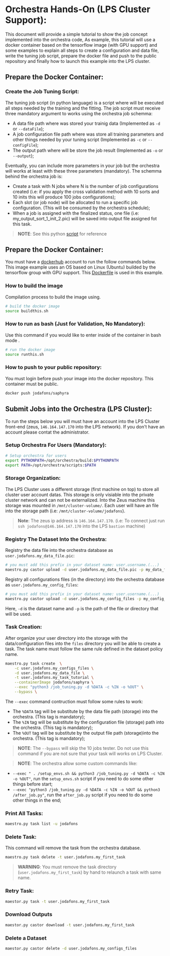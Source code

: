 


# Orchestra Hands-On (LPS Cluster Support):

This document will provide a simple tutorial to show the job concept implemented into the orchestra code, 
As example, this tutorial will use a docker container based on the tensorflow image (with GPU support) and some examples to explain all steps to create a configuration and data file, write the tuning job script, prepare the docker file and push to the public repository and finally how to launch this example into the LPS cluster.

## Prepare the Docker Container:

### Create the Job Tuning Script:

The tuning job script (in python language) is a script where will be executed all steps needed by the training and the fitting. The job script must receive three mandatory argument to works using the orchestra job schemma:

- A data file path where was stored your trainig data (Implemented as `-d` or `--dataFile`);
- A job configuration file path where was store all training parameters and other things needed by your tuning script (Implemented as `-c` or `--configFile`);
- The output path where will be store the job result (Implemented as `-o` or `--output`);

Eventually, you can include more parameters in your job but the orchestra will works at least with these three 
parameters (mandatory). The schemma behind the orchestra job is:

- Create a task with N jobs where N is the number of job configurations created (i.e: if you apply the cross validation method with 10 sorts and 10 inits this will produce 100 jobs configurations);
- Each slot (or job node) will be allocated to run a specific job configuration. (This will be consumed by the orchestra schedule);
- When a job is assigned with the finalized status, one file (i.e: my_output_sort_1_init_2.pic) will be saved into output file assigned fot this task. 


> **NOTE**: See this python [script](https://github.com/jodafons/saphyra/blob/master/analysis/RingerTuning_2020/tunings/Zee/v10/create_jobs.py) for reference



## Prepare the Docker Container:

You must have a [dockerhub](https://hub.docker.com/) account to run the follow commands below. This image example uses an OS based on Linux (Ubuntu) builded by the tensorflow group with GPU support. This [Dockerfile](https://github.com/jodafons/orchestra/tree/master/doc/tutorial/docker) is used in this example.

### How to build the image
Compilation process to build the image using.
```bash
# build the docker image
source buildthis.sh
```

### How to run as bash (Just for Validation, No Mandatory):
Use this command if you would like to enter inside of the container in bash mode .
```bash
# run the docker image
source runthis.sh
```

### How to push to your public repository:
You must login before push your image into the docker repository. This container must be public.
```bash
docker push jodafons/saphyra
```



## Submit Jobs into the Orchestra (LPS Cluster):

To run the steps below you will must have an account into the LPS Cluster front-end (zeus, `146.164.147.170` into the LPS network). If you don't have an account please contat the administrator.


### Setup Orchestra For Users (Mandatory):

```bash
# Setup orchestra for users
export PYTHONPATH=/opt/orchestra/build:$PYTHONPATH
export PATH=/opt/orchestra/scripts:$PATH
```

### Storage Organization:

The LPS Cluster uses a different storage (first machine on top) to store all cluster user account datas. This storage is only visiable into the private cluster network and can not be externalized. Into the Zeus machine this storage was mounted in `/mnt/cluster-volume/`. Each user will have an file into the storage path (i.e: `/mnt/cluster-volume/jodafons`).


> **Note**: The zeus ip address is `146.164.147.170`. (i.e: To connect just run `ssh jodafons@146.164.147.170` into the LPS `bastion` machine)


### Registry The Dataset Into the Orchestra:

Registry the data file into the orchestra database as `user.jodafons.my_data_file.pic`:

```bash
# you must add this prefix in your dataset name: user.username.(...)
maestro.py castor upload -d user.jodafons.my_data_file.pic -p my_data_file.pic
```

Registry all configurations files (in the directory) into the orchestra database as `user.jodafons.my_config_files`: 
```bash
# you must add this prefix in your dataset name: user.username.(...)
maestro.py castor upload -d user.jodafons.my_config_files -p my_config_files
```
Here, `-d` is the dataset name and `-p` is the path of the file or directory that will be used.


### Task Creation:


After organize your user directory into the storage with the data/configuration files into the `files` directory you will be able to create a task. The task name must follow the same rule defined in the dataset policy name.

```bash
maestro.py task create  \
    -c user.jodafons.my_configs_files \
    -d user.jodafons.my_data_file \
    -t user.jodafons.my_task_tutorial \
    --containerImage jodafons/saphyra \
    --exec "python3 /job_tuning.py -d %DATA -c %IN -o %OUT" \
    --bypass \
```

The `--exec` command contruction must follow some rules to work:

- The `%DATA` tag will be substitute by the data file path (storage) into the orchestra. (This tag is mandatory); 
- The `%IN` tag will be substitute by the configuration file (storage) path into the orchestra. (This tag is mandatory); 
- The `%OUT` tag will be substitute by the output file path (storage)into the orchestra. (This tag is mandatory); 

> **NOTE**: The `--bypass` will skip the 10 jobs tester. Do not use this command if you are not sure that your task will works on LPS Cluster.

> **NOTE**: The orchestra allow some custom commands like:
- `--exec " . /setup_envs.sh && python3 /job_tuning.py -d %DATA -c %IN -o %OUT"`, run the `setup_envs.sh` script if you need to do some other things before start;
- `--exec "python3 /job_tuning.py -d %DATA -c %IN -o %OUT && python3 /after_job.py"`, run the `after_job.py` script if you need to do some other things in the end;



### Print All Tasks:

```bash
maestro.py task list -u jodafons
```


### Delete Task:

This command will remove the task from the orchestra database.

```bash
maestro.py task delete -t user.jodafons.my_first_task
```
> **WARNING**: You must remove the task directory (`user.jodafons.my_first_task`) by hand to relaunch a task with same name.

### Retry Task:

```bash
maestor.py task -t user.jodafons.my_first_task
```

### Download Outputs

```bash
maestor.py castor download -t user.jodafons.my_first_task
```


### Delete a Dataset

```bash
maestor.py castor delete -d user.jodafons.my_configs_files
```

























